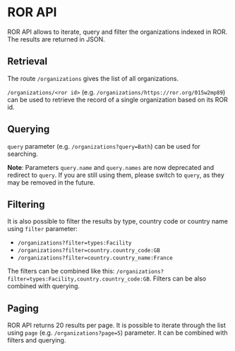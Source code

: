 # ROR API

ROR API allows to iterate, query and filter the organizations indexed in ROR. The results are returned in JSON.

## Retrieval

The route `/organizations` gives the list of all organizations.

`/organizations/<ror id>` (e.g. `/organizations/https://ror.org/015w2mp89`) can be used to retrieve the record of a single organization based on its ROR id.

## Querying


`query` parameter (e.g. `/organizations?query=Bath`) can be used for searching.

**Note**: Parameters `query.name` and `query.names` are now deprecated and redirect to `query`. If you are still using them, please switch to `query`, as they may be removed in the future.

## Filtering

It is also possible to filter the results by type, country code or country name using `filter` parameter:

  * `/organizations?filter=types:Facility`
  * `/organizations?filter=country.country_code:GB`
  * `/organizations?filter=country.country_name:France`

The filters can be combined like this: `/organizations?filter=types:Facility,country.country_code:GB`. Filters can be also combined with querying.

## Paging

ROR API returns 20 results per page. It is possible to iterate through the list using `page` (e.g. `/organizations?page=5`) parameter. It can be combined with filters and querying.

